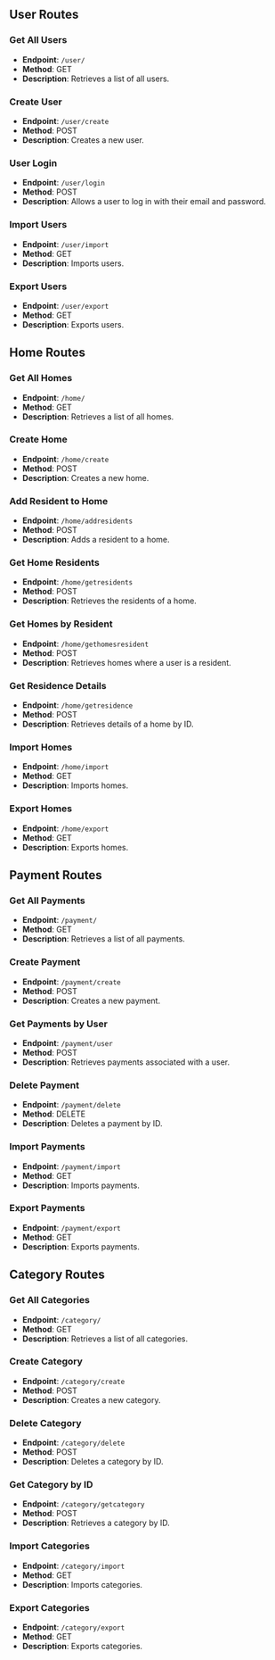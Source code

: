 ## User Routes
### Get All Users

- **Endpoint**: `/user/`
- **Method**: GET
- **Description**: Retrieves a list of all users.

### Create User

- **Endpoint**: `/user/create`
- **Method**: POST
- **Description**: Creates a new user.

### User Login

- **Endpoint**: `/user/login`
- **Method**: POST
- **Description**: Allows a user to log in with their email and password.

### Import Users

- **Endpoint**: `/user/import`
- **Method**: GET
- **Description**: Imports users.

### Export Users

- **Endpoint**: `/user/export`
- **Method**: GET
- **Description**: Exports users.

## Home Routes

### Get All Homes

- **Endpoint**: `/home/`
- **Method**: GET
- **Description**: Retrieves a list of all homes.

### Create Home

- **Endpoint**: `/home/create`
- **Method**: POST
- **Description**: Creates a new home.

### Add Resident to Home

- **Endpoint**: `/home/addresidents`
- **Method**: POST
- **Description**: Adds a resident to a home.

### Get Home Residents

- **Endpoint**: `/home/getresidents`
- **Method**: POST
- **Description**: Retrieves the residents of a home.

### Get Homes by Resident

- **Endpoint**: `/home/gethomesresident`
- **Method**: POST
- **Description**: Retrieves homes where a user is a resident.

### Get Residence Details

- **Endpoint**: `/home/getresidence`
- **Method**: POST
- **Description**: Retrieves details of a home by ID.

### Import Homes

- **Endpoint**: `/home/import`
- **Method**: GET
- **Description**: Imports homes.

### Export Homes

- **Endpoint**: `/home/export`
- **Method**: GET
- **Description**: Exports homes.

## Payment Routes

### Get All Payments

- **Endpoint**: `/payment/`
- **Method**: GET
- **Description**: Retrieves a list of all payments.

### Create Payment

- **Endpoint**: `/payment/create`
- **Method**: POST
- **Description**: Creates a new payment.

### Get Payments by User

- **Endpoint**: `/payment/user`
- **Method**: POST
- **Description**: Retrieves payments associated with a user.

### Delete Payment

- **Endpoint**: `/payment/delete`
- **Method**: DELETE
- **Description**: Deletes a payment by ID.

### Import Payments

- **Endpoint**: `/payment/import`
- **Method**: GET
- **Description**: Imports payments.

### Export Payments

- **Endpoint**: `/payment/export`
- **Method**: GET
- **Description**: Exports payments.

## Category Routes

### Get All Categories

- **Endpoint**: `/category/`
- **Method**: GET
- **Description**: Retrieves a list of all categories.

### Create Category

- **Endpoint**: `/category/create`
- **Method**: POST
- **Description**: Creates a new category.

### Delete Category

- **Endpoint**: `/category/delete`
- **Method**: POST
- **Description**: Deletes a category by ID.

### Get Category by ID

- **Endpoint**: `/category/getcategory`
- **Method**: POST
- **Description**: Retrieves a category by ID.

### Import Categories

- **Endpoint**: `/category/import`
- **Method**: GET
- **Description**: Imports categories.

### Export Categories

- **Endpoint**: `/category/export`
- **Method**: GET
- **Description**: Exports categories.
